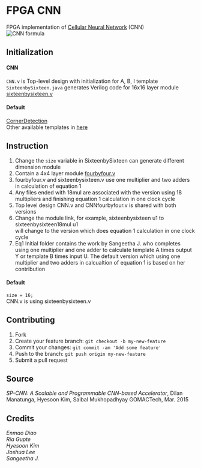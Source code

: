 # FPGA CNN

FPGA implementation of [Cellular Neural Network](http://www.scholarpedia.org/article/Cellular_neural_network) (CNN)  
![CNN formula](https://github.com/dem123456789/FPGA-CNN/blob/master/Fomula.PNG "CNN")

## Initialization
#### CNN 
`CNN.v` is Top-level design with initialization for A, B, I template  
`SixteenbySixteen.java` generates Verilog code for 16x16 layer module [sixteenbysixteen.v](https://github.com/dem123456789/FPGA-CNN/blob/master/Quartus/sixteenbysixteen.v)
#### Default 
[CornerDetection](http://en.wikipedia.org/wiki/Corner_detection)  
Other available templates in [here](https://github.com/dem123456789/FPGA-CNN/blob/master/Template_library_v3.1.pdf)
 
## Instruction

1. Change the `size` variable in SixteenbySixteen can generate different dimension module  
2. Contain a 4x4 layer module [fourbyfour.v](https://github.com/dem123456789/FPGA-CNN/blob/master/Quartus/fourbyfour.v)  
3. fourbyfour.v and sixteenbysixteen.v use one multiplier and two adders in calculation of equation 1  
4. Any files ended with 18mul are associated with the version using 18 multipliers and finishing equation 1 calculation in one clock cycle  
5. Top level design CNN.v and CNNfourbyfour.v is shared with both versions  
6. Change the module link, for example, sixteenbysixteen u1 to sixteenbysixteen18mul u1  
will change to the version which does equation 1 calculation in one clock cycle
7. Eq1 Initial folder contains the work by Sangeetha J. who completes using one multiplier and one adder to calculate template A times output Y or template B times input U. The default version which using one multiplier and two adders in calcualtion of equation 1 is based on her contribution

#### Default 
`size = 16;`  
CNN.v is using sixteenbysixteen.v
## Contributing

1. Fork
2. Create your feature branch: `git checkout -b my-new-feature`
3. Commit your changes: `git commit -am 'Add some feature'`
4. Push to the branch: `git push origin my-new-feature`
5. Submit a pull request

## Source

*SP-CNN: A Scalable and Programmable CNN-based Accelerator*,
Dilan Manatunga, Hyesoon Kim, Saibal Mukhopadhyay
GOMACTech, Mar. 2015 

## Credits

*Enmao Diao  
Ria Gupte  
Hyesoon Kim    
Joshua Lee    
Sangeetha J.*

